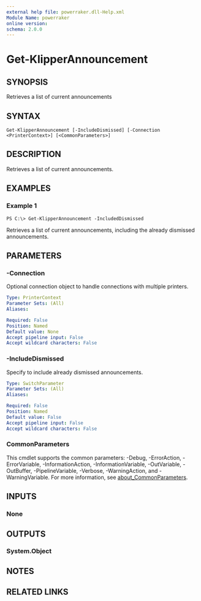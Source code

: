 ```yaml
---
external help file: powerraker.dll-Help.xml
Module Name: powerraker
online version:
schema: 2.0.0
---
```


# Get-KlipperAnnouncement

## SYNOPSIS
Retrieves a list of current announcements

## SYNTAX

```
Get-KlipperAnnouncement [-IncludeDismissed] [-Connection <PrinterContext>] [<CommonParameters>]
```

## DESCRIPTION
Retrieves a list of current announcements.

## EXAMPLES

### Example 1
```
PS C:\> Get-KlipperAnnouncement -IncludedDismissed
```

Retrieves a list of current announcements, including the already dismissed announcements.

## PARAMETERS

### -Connection
Optional connection object to handle connections with multiple printers.

```yaml
Type: PrinterContext
Parameter Sets: (All)
Aliases:

Required: False
Position: Named
Default value: None
Accept pipeline input: False
Accept wildcard characters: False
```

### -IncludeDismissed
Specify to include already dismissed announcements.

```yaml
Type: SwitchParameter
Parameter Sets: (All)
Aliases:

Required: False
Position: Named
Default value: False
Accept pipeline input: False
Accept wildcard characters: False
```

### CommonParameters
This cmdlet supports the common parameters: -Debug, -ErrorAction, -ErrorVariable, -InformationAction, -InformationVariable, -OutVariable, -OutBuffer, -PipelineVariable, -Verbose, -WarningAction, and -WarningVariable. For more information, see [about_CommonParameters](http://go.microsoft.com/fwlink/?LinkID=113216).

## INPUTS

### None
## OUTPUTS

### System.Object
## NOTES

## RELATED LINKS
